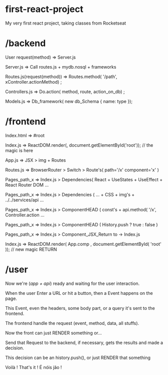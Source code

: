# first-react-project
My very first react project, taking classes from Rocketseat

# /backend
User request(method)        =>      Server.js

Server.js                   =>      Call routes.js + mydb.nosql + frameworks

Routes.js(request(method))  =>      Routes.method( '/path', xController.actionMethod) ;

Controllers.js              =>      Do.action( method, route, action_on_db) ;

Models.js                   =>      Db_framework( new db_Schema { name: type });

# /frontend

Index.html                  =>      #root

Index.js                    =>      ReactDOM.render(<App />, document.getElementById('root')); // the magic is here

App.js                      =>      JSX > img + Routes
  
Routes.js                   =>      BrowserRouter > Switch > Route's( path='/x' component='x' )

Pages_path_x                =>      Index.js > Dependencies( React + UseStates + UseEffect + React Router DOM ...

Pages_path_x                =>      Index.js > Dependencies ( ... + CSS + img's + ../../services/api ...

Pages_path_x                =>      Index.js > ComponentHEAD ( const's + api.method( '/x', Controller.action ...

Pages_path_x                =>      Index.js > ComponentHEAD ( History.push ? true : false )

Pages_path_x                =>      Index.js > Component_JSX_Return <JSX /> to -> Index.js

Index.js                    =>      ReactDOM.render( App.comp , document.getElementById( 'root' )); // new magic RETURN

# /user

Now we're (_app + api_) ready and waiting for the user interaction.

When the user Enter a URL or hit a button, then a Event happens on the page.

This Event, even the headers, some body part, or a query it's sent to the frontend.

The frontend handle the request (event, method, data, all stuffs).

Now the front can just RENDER something or...

Send that Request to the backend, if necessary, gets the results and made a decision.

This decision can be an history.push(), or just RENDER that something

Voilà ! That's it ! É nóis jão !

